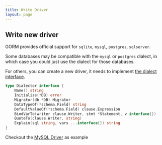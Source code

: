 ```yaml
---
title: Write Driver
layout: page
---
```


## Write new driver

GORM provides official support for `sqlite`, `mysql`, `postgres`, `sqlserver`.

Some databases may be compatible with the `mysql` or `postgres` dialect, in which case you could just use the dialect for those databases.

For others, you can create a new driver, it needs to implement [the dialect interface](https://pkg.go.dev/gorm.io/gorm?tab=doc#Dialector).

```go
type Dialector interface {
    Name() string
    Initialize(*DB) error
    Migrator(db *DB) Migrator
    DataTypeOf(*schema.Field) string
    DefaultValueOf(*schema.Field) clause.Expression
    BindVarTo(writer clause.Writer, stmt *Statement, v interface{})
    QuoteTo(clause.Writer, string)
    Explain(sql string, vars ...interface{}) string
}
```

Checkout the [MySQL Driver](https://github.com/go-gorm/mysql) as example
